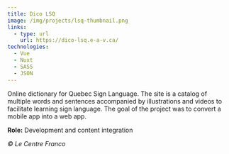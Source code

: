 ```yaml
---
title: Dico LSQ
image: /img/projects/lsq-thumbnail.png
links:
  - type: url
    url: https://dico-lsq.e-a-v.ca/
technologies:
  - Vue
  - Nuxt
  - SASS
  - JSON
---
```

Online dictionary for Quebec Sign Language. The site is a catalog of multiple words and sentences accompanied by illustrations and videos to facilitate learning sign language. The goal of the project was to convert a mobile app into a web app.

**Role:** Development and content integration 

*© Le Centre Franco*
